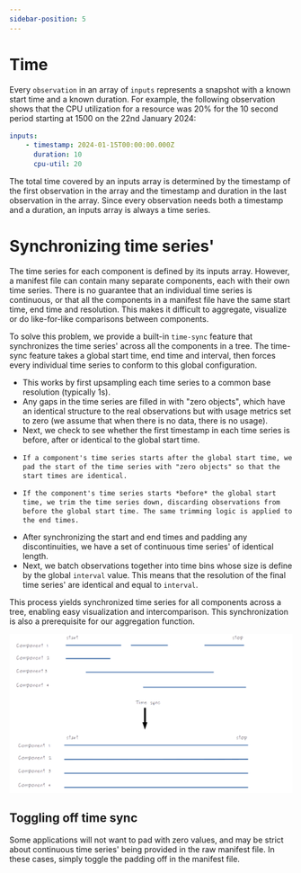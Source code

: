 ```yaml
---
sidebar-position: 5
---
```


# Time

Every `observation` in an array of `inputs` represents a snapshot with a known start time and a known duration. For example, the following observation shows that the CPU utilization for a resource was 20% for the 10 second period starting at 1500 on the 22nd January 2024:

```yml
inputs:
    - timestamp: 2024-01-15T00:00:00.000Z
      duration: 10
      cpu-util: 20
```

The total time covered by an inputs array is determined by the timestamp of the first observation in the array and the timestamp and duration in the last observation in the array. Since every observation needs both a timestamp and a duration, an inputs array is always a time series.

# Synchronizing time series'

The time series for each component is defined by its inputs array. However, a manifest file can contain many separate components, each with their own time series. There is no guarantee that an individual time series is continuous, or that all the components in a manifest file have the same start time, end time and resolution. This makes it difficult to aggregate, visualize or do like-for-like comparisons between components.

To solve this problem, we provide a built-in `time-sync` feature that synchronizes the time series' across all the components in a tree. The time-sync feature takes a global start time, end time and interval, then forces every individual time series to conform to this global configuration.

- This works by first upsampling each time series to a common base resolution (typically 1s).
- Any gaps in the time series are filled in with "zero objects", which have an identical structure to the real observations but with usage metrics set to zero (we assume that when there is no data, there is no usage).
- Next, we check to see whether the first timestamp in each time series is before, after or identical to the global start time.
-     If a component's time series starts after the global start time, we pad the start of the time series with "zero objects" so that the start times are identical.
-     If the component's time series starts *before* the global start time, we trim the time series down, discarding observations from before the global start time. The same trimming logic is applied to the end times.
- After synchronizing the start and end times and padding any discontinuities, we have a set of continuous time series' of identical length.
- Next, we batch observations together into time bins whose size is define by the global `interval` value. This means that the resolution of the final time series' are identical and equal to `interval`. 

This process yields synchronized time series for all components across a tree, enabling easy visualization and intercomparison. This synchronization is also a prerequisite for our aggregation function.


![](../../static/img/time-sync-schematic.png)


## Toggling off time sync

Some applications will not want to pad with zero values, and may be strict about continuous time series' being provided in the raw manifest file. In these cases, simply toggle the padding off in the manifest file.

